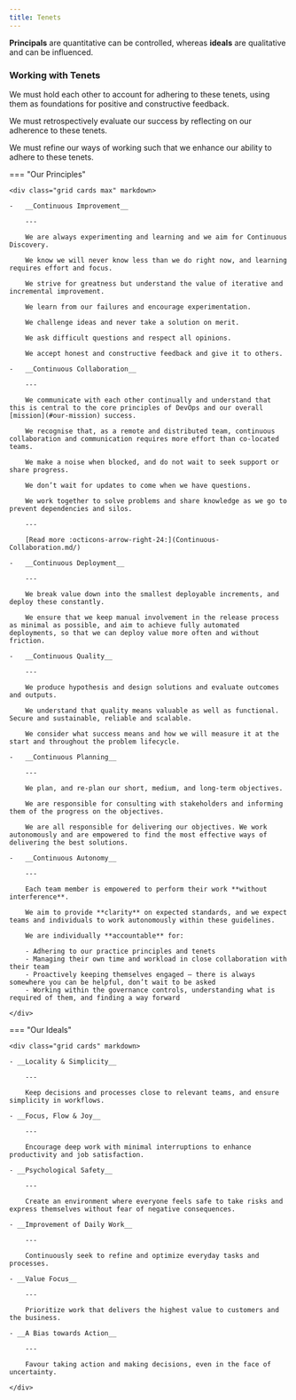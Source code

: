 ```yaml
---
title: Tenets
---
```


**Principals** are quantitative can be controlled, whereas **ideals** are qualitative and can be influenced.

### Working with Tenets

We must hold each other to account for adhering to these tenets, using them as foundations for positive and constructive feedback. 

We must retrospectively evaluate our success by reflecting on our adherence to these tenets.

We must refine our ways of working such that we enhance our ability to adhere to these tenets.

=== "Our Principles"


    <div class="grid cards max" markdown>

    -   __Continuous Improvement__
    
        ---
    
        We are always experimenting and learning and we aim for Continuous Discovery.

        We know we will never know less than we do right now, and learning requires effort and focus.

        We strive for greatness but understand the value of iterative and incremental improvement. 

        We learn from our failures and encourage experimentation. 

        We challenge ideas and never take a solution on merit. 

        We ask difficult questions and respect all opinions. 
        
        We accept honest and constructive feedback and give it to others.  
        
    -   __Continuous Collaboration__
    
        ---

        We communicate with each other continually and understand that this is central to the core principles of DevOps and our overall [mission](#our-mission) success.

        We recognise that, as a remote and distributed team, continuous collaboration and communication requires more effort than co-located teams. 

        We make a noise when blocked, and do not wait to seek support or share progress. 

        We don’t wait for updates to come when we have questions. 

        We work together to solve problems and share knowledge as we go to prevent dependencies and silos.

        ---

        [Read more :octicons-arrow-right-24:](Continuous-Collaboration.md/)

    -   __Continuous Deployment__
    
        ---

        We break value down into the smallest deployable increments, and deploy these constantly.

        We ensure that we keep manual involvement in the release process as minimal as possible, and aim to achieve fully automated deployments, so that we can deploy value more often and without friction.

    -   __Continuous Quality__
    
        ---

        We produce hypothesis and design solutions and evaluate outcomes and outputs. 

        We understand that quality means valuable as well as functional. Secure and sustainable, reliable and scalable.

        We consider what success means and how we will measure it at the start and throughout the problem lifecycle.

    -   __Continuous Planning__
    
        ---

        We plan, and re-plan our short, medium, and long-term objectives.

        We are responsible for consulting with stakeholders and informing them of the progress on the objectives. 

        We are all responsible for delivering our objectives. We work autonomously and are empowered to find the most effective ways of delivering the best solutions. 

    -   __Continuous Autonomy__
    
        ---
    
        Each team member is empowered to perform their work **without interference**. 

        We aim to provide **clarity** on expected standards, and we expect teams and individuals to work autonomously within these guidelines.

        We are individually **accountable** for:

        - Adhering to our practice principles and tenets
        - Managing their own time and workload in close collaboration with their team  
        - Proactively keeping themselves engaged – there is always somewhere you can be helpful, don’t wait to be asked
        - Working within the governance controls, understanding what is required of them, and finding a way forward 

    </div>


=== "Our Ideals"

    <div class="grid cards" markdown>

    - __Locality & Simplicity__

        ---

        Keep decisions and processes close to relevant teams, and ensure simplicity in workflows.

    - __Focus, Flow & Joy__
    
        ---

        Encourage deep work with minimal interruptions to enhance productivity and job satisfaction.

    - __Psychological Safety__
    
        ---

        Create an environment where everyone feels safe to take risks and express themselves without fear of negative consequences.

    - __Improvement of Daily Work__

        ---

        Continuously seek to refine and optimize everyday tasks and processes.

    - __Value Focus__  

        ---

        Prioritize work that delivers the highest value to customers and the business.

    - __A Bias towards Action__ 

        ---

        Favour taking action and making decisions, even in the face of uncertainty.

    </div>